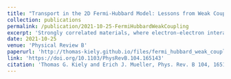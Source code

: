 ```yaml
---
title: "Transport in the 2D Fermi-Hubbard Model: Lessons from Weak Coupling (Editor's Suggestion)"
collection: publications
permalink: /publication/2021-10-25-FermiHubbardWeakCoupling
excerpt: 'Strongly correlated materials, where electron-electron interactions dominate, display a range of important yet poorly understood phenomena including high temperature superconductivity and exotic magnetism. Many such materials also feature unusual "strange metal"  transport, corresponding to unexpected temperature dependence of the resistivity. In this paper, we showed that weakly-interacting systems can display resistivity signatures typically associated with such strange metals. The origin of this effect is bandstructure nesting (at low temperatures) and a bounded spectrum (at high temperatures). These results are particularly important for interpreting recent cold atom experiments exploring transport in Fermi-Hubbard systems, as these experiments are constrained to operate at very high effective temperatures.'
date: 2021-10-25
venue: 'Physical Review B'
paperurl: 'http://thomas-kiely.github.io/files/fermi_hubbard_weak_coupling_paper.pdf'
link: 'https://doi.org/10.1103/PhysRevB.104.165143'
citation: 'Thomas G. Kiely and Erich J. Mueller, Phys. Rev. B 104, 165143 (2021)'
---
```

<!-- This paper is about the number 1. The number 2 is left for future work.

[Download paper here](http://thomas-kiely.github.io/files/2021-10-25-FermiHubbardWeakCoupling.pdf)

Recommended citation: Thomas G. Kiely and Erich J. Mueller, Phys. Rev. B 104, 165143 (2021) -->